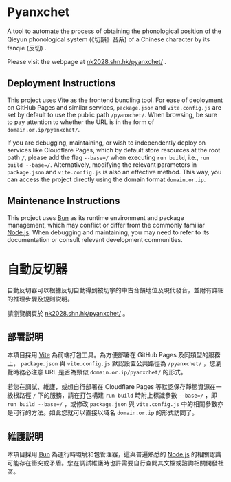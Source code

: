 # Pyanxchet

A tool to automate the process of obtaining the phonological position of the Qieyun phonological system (《切韻》音系) of a Chinese character by its fanqie (反切) .

Please visit the webpage at [nk2028.shn.hk/pyanxchet/](https://nk2028.shn.hk/pyanxchet/ "自動反切器") .

## Deployment Instructions

This project uses [Vite](https://vitejs.dev/ "Vite | Next Generation Frontend Tooling") as the frontend bundling tool. For ease of deployment on GitHub Pages and similar services, `package.json` and `vite.config.js` are set by default to use the public path `/pyanxchet/`. When browsing, be sure to pay attention to whether the URL is in the form of `domain.or.ip/pyanxchet/`.

If you are debugging, maintaining, or wish to independently deploy on services like Cloudflare Pages, which by default store resources at the root path `/`, please add the flag `--base=/` when executing `run build`, i.e., `run build --base=/`. Alternatively, modifying the relevant parameters in `package.json` and `vite.config.js` is also an effective method. This way, you can access the project directly using the domain format `domain.or.ip`.

## Maintenance Instructions

This project uses [Bun](https://bun.sh/ "Bun — A fast all-in-one JavaScript runtime") as its runtime environment and package management, which may conflict or differ from the commonly familiar [Node.js](https://nodejs.org/en/ "Node.js"). When debugging and maintaining, you may need to refer to its documentation or consult relevant development communities.

# 自動反切器

自動反切器可以根據反切自動得到被切字的中古音韻地位及現代發音，並附有詳細的推理步驟及規則説明。

請瀏覽網頁於 [nk2028.shn.hk/pyanxchet/](https://nk2028.shn.hk/pyanxchet/ "自動反切器") 。

## 部署説明

本項目採用 [Vite](https://cn.vitejs.dev/ "Vite | 下一代的前端工具链") 為前端打包工具。為方便部署在 GitHub Pages 及同類型的服務上， `package.json` 與 `vite.config.js` 默認設置公共路徑為 `/pyanxchet/` ，您瀏覽時務必注意 URL 是否為類似 `domain.or.ip/pyanxchet/` 的形式。

若您在調試、維護，或想自行部署在 Cloudflare Pages 等默認保存靜態資源在一級根路徑 `/` 下的服務，請在打包構建 `run build` 時附上標識參數 `--base=/` ，即 `run build --base=/` ，或修改 `package.json` 與 `vite.config.js` 中的相關參數亦是可行的方法。如此您就可以直接以域名 `domain.or.ip` 的形式訪問了。

## 維護説明

本項目採用 [Bun](https://bun.sh/ "Bun — A fast all-in-one JavaScript runtime") 為運行時環境和包管理器，這與普遍熟悉的 [Node.js](https://nodejs.org/en/ "Node.js") 的相關認識可能存在衝突或矛盾。您在調試維護時也許需要自行查閲其文檔或諮詢相關開發社區。